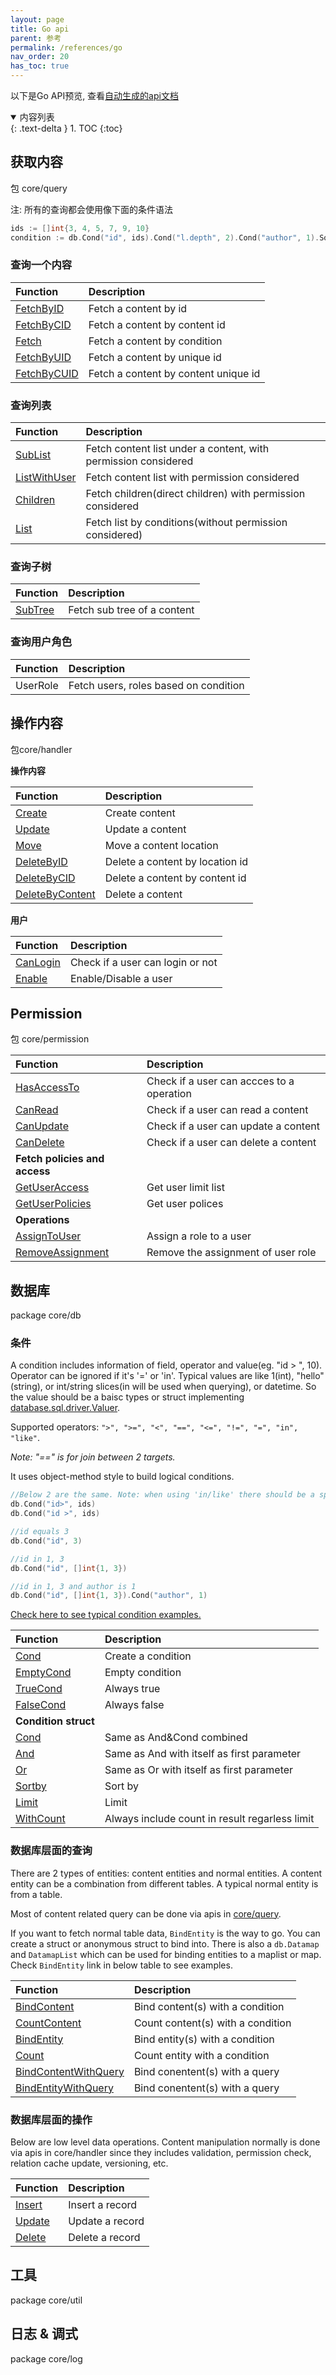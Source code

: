 ```yaml
---
layout: page
title: Go api
parent: 参考
permalink: /references/go
nav_order: 20
has_toc: true
---
```


以下是Go API预览, 查看[自动生成的api文档](https://pkg.go.dev/github.com/digimakergo/digimaker#section-documentation)

<details open markdown="block">
  <summary>
    内容列表
  </summary>
  {: .text-delta }
1. TOC
{:toc}
</details>

## 获取内容
包 core/query

注: 所有的查询都会使用像下面的条件语法

```go
ids := []int{3, 4, 5, 7, 9, 10}
condition := db.Cond("id", ids).Cond("l.depth", 2).Cond("author", 1).Sortby("modified desc").Limit(0, 2)
```

### 查询一个内容

| Function        | Description       
|:-------------|:---------------------|
| [FetchByID](https://pkg.go.dev/github.com/digimakergo/digimaker/core/query#FetchByID)       |  Fetch a content by id  |
| [FetchByCID](https://pkg.go.dev/github.com/digimakergo/digimaker/core/query#FetchByCID)     |  Fetch a content by content id  |
| [Fetch](https://pkg.go.dev/github.com/digimakergo/digimaker/core/query#Fetch)           |  Fetch a content by condition  |
| [FetchByUID](https://pkg.go.dev/github.com/digimakergo/digimaker/core/query#FetchByUID)     |  Fetch a content by unique id  |
| [FetchByCUID](https://pkg.go.dev/github.com/digimakergo/digimaker/core/query#FetchByCUID)   |  Fetch a content by content unique id  |


### 查询列表

| Function        | Description       
|:-------------|:---------------------|
| [SubList](https://pkg.go.dev/github.com/digimakergo/digimaker/core/query#SubList)       |  Fetch content list under a content, with permission considered  |
| [ListWithUser](https://pkg.go.dev/github.com/digimakergo/digimaker/core/query#ListWithUser)  |  Fetch content list with permission considered |
| [Children](https://pkg.go.dev/github.com/digimakergo/digimaker/core/query#Children)      |  Fetch children(direct children) with permission considered  |
| [List](https://pkg.go.dev/github.com/digimakergo/digimaker/core/query#List)     |  Fetch list by conditions(without permission considered)  |

### 查询子树

| Function        | Description       
|:-------------|:---------------------|
| [SubTree](https://pkg.go.dev/github.com/digimakergo/digimaker/core/query#SubTree)        |  Fetch sub tree of a content  |

### 查询用户角色

| Function        | Description       
|:-------------|:---------------------|
| UserRole  |  Fetch users, roles based on condition |

## 操作内容
包core/handler

**操作内容**

| Function        | Description       
|:-------------|:---------------------|
| [Create](https://pkg.go.dev/github.com/digimakergo/digimaker/core/handler#ContentHandler.Create)        |  Create content |
| [Update](https://pkg.go.dev/github.com/digimakergo/digimaker/core/handler#ContentHandler.Update)        |  Update a content |
| [Move](https://pkg.go.dev/github.com/digimakergo/digimaker/core/handler#ContentHandler.Move)        |  Move a content location |
| [DeleteByID](https://pkg.go.dev/github.com/digimakergo/digimaker/core/handler#ContentHandler.DeleteByID)        |  Delete a content by location id |
| [DeleteByCID](https://pkg.go.dev/github.com/digimakergo/digimaker/core/handler#ContentHandler.DeleteByCID)        |  Delete a content by content id |
| [DeleteByContent](https://pkg.go.dev/github.com/digimakergo/digimaker/core/handler#ContentHandler.DeleteByContent)        |  Delete a content |


**用户**

| Function        | Description       
|:-------------|:---------------------|
| [CanLogin](https://pkg.go.dev/github.com/digimakergo/digimaker/core/handler#CanLogin)        |  Check if a user can login or not |
| [Enable](https://pkg.go.dev/github.com/digimakergo/digimaker/core/handler#Enable)        |  Enable/Disable a user |

## Permission
包 core/permission

| Function        | Description       
|:-------------|:---------------------|
| [HasAccessTo](https://pkg.go.dev/github.com/digimakergo/digimaker/core/permission#HasAccessTo)        |  Check if a user can accces to a operation |
| [CanRead](https://pkg.go.dev/github.com/digimakergo/digimaker/core/permission#CanRead)        |  Check if a user can read a content |
| [CanUpdate](https://pkg.go.dev/github.com/digimakergo/digimaker/core/permission#CanUpdate)        |  Check if a user can update a content |
| [CanDelete](https://pkg.go.dev/github.com/digimakergo/digimaker/core/permission#CanDelete)        |  Check if a user can delete a content |
| **Fetch policies and access**        |   |
| [GetUserAccess](https://pkg.go.dev/github.com/digimakergo/digimaker/core/permission#GetUserAccess)        |  Get user limit list|
| [GetUserPolicies](https://pkg.go.dev/github.com/digimakergo/digimaker/core/permission#GetUserPolicies)        |  Get user polices|
| **Operations**| |
| [AssignToUser](https://pkg.go.dev/github.com/digimakergo/digimaker/core/permission#AssignToUser)        |  Assign a role to a user|
| [RemoveAssignment](https://pkg.go.dev/github.com/digimakergo/digimaker/core/permission#RemoveAssignment)        |  Remove the assignment of user role|

## 数据库
package core/db


### 条件

A condition includes information of field, operator and value(eg. "id > ", 10). Operator can be ignored if it's '=' or 'in'. Typical values are like 1(int), "hello"(string), or int/string slices(in will be used when querying), or datetime. So the value should be a baisc types or struct implementing  [database.sql.driver.Valuer](https://golang.org/pkg/database/sql/driver/#Valuer).

Supported operators: `">", ">=", "<", "==", "<=", "!=", "=", "in", "like"`. 

*Note: "==" is for join between 2 targets.*

It uses object-method style to build logical conditions.

```go
//Below 2 are the same. Note: when using 'in/like' there should be a space before the operator
db.Cond("id>", ids)
db.Cond("id >", ids)

//id equals 3
db.Cond("id", 3)

//id in 1, 3
db.Cond("id", []int{1, 3})

//id in 1, 3 and author is 1
db.Cond("id", []int{1, 3}).Cond("author", 1)
```

[Check here to see typical condition examples.](https://pkg.go.dev/github.com/digimakergo/digimaker/core/db#example-Cond)

| Function        | Description       
|:-------------|:---------------------|
| [Cond](https://pkg.go.dev/github.com/digimakergo/digimaker/core/db#Cond)        |  Create a condition |
| [EmptyCond](https://pkg.go.dev/github.com/digimakergo/digimaker/core/db#EmptyCond)        |  Empty condition |
| [TrueCond](https://pkg.go.dev/github.com/digimakergo/digimaker/core/db#TrueCond)        |  Always true |
| [FalseCond](https://pkg.go.dev/github.com/digimakergo/digimaker/core/db#FalseCond)        |  Always false |
| **Condition struct**| |
| [Cond](https://pkg.go.dev/github.com/digimakergo/digimaker/core/db#Condition.Cond)     |  Same as And&Cond combined |
| [And](https://pkg.go.dev/github.com/digimakergo/digimaker/core/db#Condition.And)   | Same as And with itself as first parameter |
| [Or](https://pkg.go.dev/github.com/digimakergo/digimaker/core/db#Condition.Or)    | Same as Or with itself as first parameter |
| [Sortby](https://pkg.go.dev/github.com/digimakergo/digimaker/core/db#Condition.Sortby)        |  Sort by |
| [Limit](https://pkg.go.dev/github.com/digimakergo/digimaker/core/db#Condition.Limit)        |  Limit |
| [WithCount](https://pkg.go.dev/github.com/digimakergo/digimaker/core/db#Condition.WithCount)   |  Always include count in result regarless limit |

### 数据库层面的查询
There are 2 types of entities: content entities and normal entities. A content entity can be a combination from different tables. A typical normal entity is from a table.

Most of content related query can be done via apis in [core/query](#package-corequery).

If you want to fetch normal table data, `BindEntity` is the way to go. You can create a struct or anonymous struct to bind into. There is also a `db.Datamap` and `DatamapList` which can be used for binding entities to a maplist or map. Check `BindEntity` link in below table to see examples.

| Function        | Description       
|:-------------|:---------------------|
| [BindContent](https://pkg.go.dev/github.com/digimakergo/digimaker/core/db#BindContent)        |  Bind content(s) with a condition |
| [CountContent](https://pkg.go.dev/github.com/digimakergo/digimaker/core/db#CountContent)        |  Count content(s) with a condition |
| [BindEntity](https://pkg.go.dev/github.com/digimakergo/digimaker/core/db#BindEntity)        |  Bind entity(s) with a condition |
| [Count](https://pkg.go.dev/github.com/digimakergo/digimaker/core/db#Count)        |   Count entity with a condition |
| [BindContentWithQuery](https://pkg.go.dev/github.com/digimakergo/digimaker/core/db#BindContentWithQuery)        |  Bind conentent(s) with a query|
| [BindEntityWithQuery](https://pkg.go.dev/github.com/digimakergo/digimaker/core/db#BindEntityWithQuery)        |  Bind conentent(s) with a query|

### 数据库层面的操作
Below are low level data operations. Content manipulation normally is done via apis in core/handler since they includes validation, permission check, relation cache update, versioning, etc.

| Function        | Description       
|:-------------|:---------------------|
| [Insert](https://pkg.go.dev/github.com/digimakergo/digimaker/core/db#Insert)        |  Insert a record |
| [Update](https://pkg.go.dev/github.com/digimakergo/digimaker/core/db#Update)        |  Update a record |
| [Delete](https://pkg.go.dev/github.com/digimakergo/digimaker/core/db#Delete)        |  Delete a record |




## 工具
package core/util

## 日志 & 调式
package core/log
